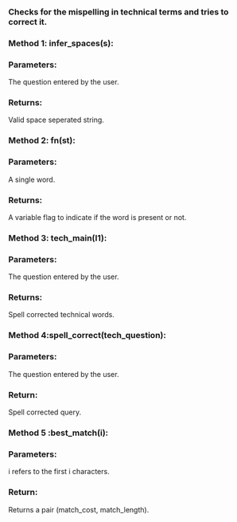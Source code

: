### Checks for the mispelling in technical terms and tries to correct it.

### Method 1: infer_spaces(s):
  ### Parameters:
  The question entered by the user.
     
   ### Returns:
   Valid space seperated string.
  
### Method 2: fn(st):
  ### Parameters:
  A single word.
  ### Returns: 
  A variable flag to indicate if the word is present or not.

### Method 3: tech_main(l1):
  ### Parameters:
  The question entered by the user. 
  ### Returns:
  Spell corrected technical words.

### Method 4:spell_correct(tech_question):
  ### Parameters:
  The question entered by the user.
  ### Return:
  Spell corrected query. 

 ### Method 5 :best_match(i):
  ### Parameters: 
  i refers to the first i characters.
  ### Return:
  Returns a pair (match_cost, match_length).
     
